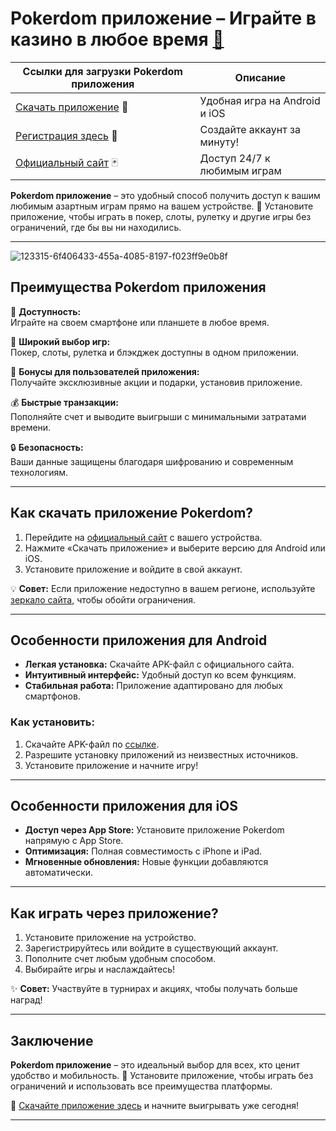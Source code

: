 # Pokerdom приложение – Играйте в казино в любое время [🔗](https://brandplay.link/Bxg7SC7H)

| **Ссылки для загрузки Pokerdom приложения** | **Описание** |
|---------------------------------------------|--------------|
| [Скачать приложение](https://brandplay.link/Bxg7SC7H) 📲 | Удобная игра на Android и iOS |
| [Регистрация здесь](https://brandplay.link/Bxg7SC7H) 🎉 | Создайте аккаунт за минуту! |
| [Официальный сайт](https://brandplay.link/Bxg7SC7H) 🃏 | Доступ 24/7 к любимым играм |

**Pokerdom приложение** – это удобный способ получить доступ к вашим любимым азартным играм прямо на вашем устройстве. 🎰 Установите приложение, чтобы играть в покер, слоты, рулетку и другие игры без ограничений, где бы вы ни находились.

---
![123315-6f406433-455a-4085-8197-f023ff9e0b8f](https://github.com/user-attachments/assets/ec84c5bc-cda1-4226-8369-81f3fef8a116)

## Преимущества Pokerdom приложения

📱 **Доступность:**  
Играйте на своем смартфоне или планшете в любое время.  

🎲 **Широкий выбор игр:**  
Покер, слоты, рулетка и блэкджек доступны в одном приложении.  

🎁 **Бонусы для пользователей приложения:**  
Получайте эксклюзивные акции и подарки, установив приложение.  

💰 **Быстрые транзакции:**  
Пополняйте счет и выводите выигрыши с минимальными затратами времени.  

🔒 **Безопасность:**  
Ваши данные защищены благодаря шифрованию и современным технологиям.  

---

## Как скачать приложение Pokerdom?

1. Перейдите на [официальный сайт](https://brandplay.link/Bxg7SC7H) с вашего устройства.  
2. Нажмите «Скачать приложение» и выберите версию для Android или iOS.  
3. Установите приложение и войдите в свой аккаунт.  

💡 **Совет:** Если приложение недоступно в вашем регионе, используйте [зеркало сайта](https://brandplay.link/Bxg7SC7H), чтобы обойти ограничения.  

---

## Особенности приложения для Android

- **Легкая установка:** Скачайте APK-файл с официального сайта.  
- **Интуитивный интерфейс:** Удобный доступ ко всем функциям.  
- **Стабильная работа:** Приложение адаптировано для любых смартфонов.  

### Как установить:
1. Скачайте APK-файл по [ссылке](https://brandplay.link/Bxg7SC7H).  
2. Разрешите установку приложений из неизвестных источников.  
3. Установите приложение и начните игру!  

---

## Особенности приложения для iOS

- **Доступ через App Store:** Установите приложение Pokerdom напрямую с App Store.  
- **Оптимизация:** Полная совместимость с iPhone и iPad.  
- **Мгновенные обновления:** Новые функции добавляются автоматически.  

---

## Как играть через приложение?

1. Установите приложение на устройство.  
2. Зарегистрируйтесь или войдите в существующий аккаунт.  
3. Пополните счет любым удобным способом.  
4. Выбирайте игры и наслаждайтесь!  

✨ **Совет:** Участвуйте в турнирах и акциях, чтобы получать больше наград!  

---

## Заключение

**Pokerdom приложение** – это идеальный выбор для всех, кто ценит удобство и мобильность. 🎰 Установите приложение, чтобы играть без ограничений и использовать все преимущества платформы.  

🔗 [Скачайте приложение здесь](https://brandplay.link/Bxg7SC7H) и начните выигрывать уже сегодня!  

---



